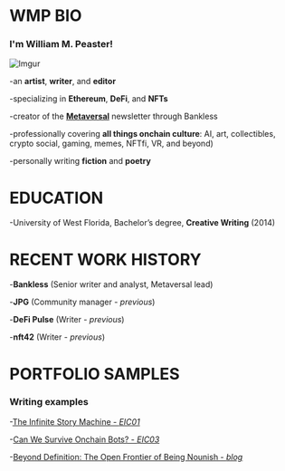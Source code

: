 # <b>WMP BIO</b>

### I'm <b>William M. Peaster!</b>

![Imgur](https://i.imgur.com/COmcG3F.jpg)

-an <b>artist</b>, <b>writer</b>, and <b>editor</b>

-specializing in <b>Ethereum</b>, <b>DeFi</b>, and <b>NFTs</b>

-creator of the <b>[Metaversal](https://www.bankless.com/metaversal)</b> newsletter through Bankless

-professionally covering <b>all things onchain culture</b>: AI, art, collectibles, crypto social, gaming, memes, NFTfi, VR, and beyond)

-personally writing <b>fiction</b> and <b>poetry</b>

# <b>EDUCATION</b> 

-University of West Florida, Bachelor’s degree, <b>Creative Writing</b> (2014)

# <b>RECENT WORK HISTORY</b> 

-<b>Bankless</b> (Senior writer and analyst, Metaversal lead)
  
-<b>JPG</b> (Community manager - *previous*)

-<b>DeFi Pulse</b> (Writer - *previous*)

-<b>nft42</b> (Writer - *previous*)

# <b>PORTFOLIO SAMPLES</b>

### Writing examples  
  
-[The Infinite Story Machine - *EIC01*](https://issuu.com/ethinvestorsclub/docs/eic01/8)

-[Can We Survive Onchain Bots? - *EIC03*](https://issuu.com/ethinvestorsclub/docs/eic03_full_digital_file_10-31/10)

-[Beyond Definition: The Open Frontier of Being Nounish - *blog*](https://paragraph.xyz/@wmp/nounish-open-frontier)
